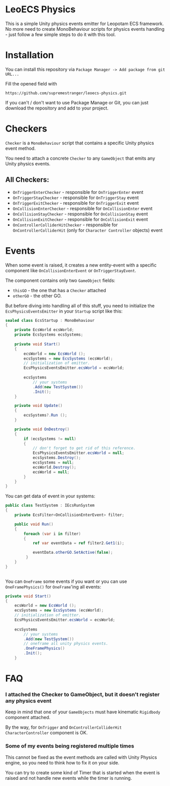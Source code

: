 # LeoECS Physics
This is a simple Unity physics events emitter for Leopotam ECS framework.
No more need to create MonoBehaviour scripts for physics events handling - just follow a few simple steps to do it with this tool.

# Installation
You can install this repository via `Package Manager -> Add package from git URL...`

Fill the opened field with
```
https://github.com/supremestranger/leoecs-physics.git
```

If you can't / don't want to use Package Manage or Git, you can just download the repository and add to your project.

# Checkers
`Checker` is a `MonoBehaviour` script that contains a specific Unity physics event method.

You need to attach a concrete `Checker` to any `GameObject` that emits any Unity physics events.

## All Checkers:
* `OnTriggerEnterChecker` - responsible for `OnTriggerEnter` event
* `OnTriggerStayChecker` - responsible for `OnTriggerStay` event
* `OnTriggerExitChecker` - responsible for `OnTriggerExit` event
* `OnCollisionEnterChecker` - responsible for `OnCollisionEnter` event
* `OnCollisionStayChecker` - responsible for `OnCollisionStay` event
* `OnCollisionExitChecker` - responsible for `OnCollisionExit` event
* `OnControllerColliderHitChecker` - responsible for `OnControllerColliderHit` (only for `Character Controller` objects) event

# Events
When some event is raised, it creates a new entity-event with a specific component like `OnCollisionEnterEvent` or `OnTriggerStayEvent`.

The component contains only two `GameObject` fields: 
* `thisGO` - the one that has a `Checker` attached 
* `otherGO` - the other GO.

But before diving into handling all of this stuff, you need to initialize the `EcsPhysicsEventsEmitter` in your `Startup` script like this:

```csharp
sealed class EcsStartup : MonoBehaviour
{
    private EcsWorld ecsWorld;
    private EcsSystems ecsSystems;
        
    private void Start()
    {
        ecsWorld = new EcsWorld ();
        ecsSystems = new EcsSystems (ecsWorld);
        // initialization of emitter.
        EcsPhysicsEventsEmitter.ecsWorld = ecsWorld;
            
        ecsSystems
            // your systems
            .Add(new TestSystem())
            .Init();
    }

    private void Update()
    {
        ecsSystems?.Run ();
    }

    private void OnDestroy()
    {
        if (ecsSystems != null)
        {
            // don't forget to get rid of this reference.
            EcsPhysicsEventsEmitter.ecsWorld = null;
            ecsSystems.Destroy();
            ecsSystems = null;
            ecsWorld.Destroy();
            ecsWorld = null;
        }
    }
}
```

You can get data of event in your systems:

```csharp
public class TestSystem : IEcsRunSystem
{
    private EcsFilter<OnCollisionEnterEvent> filter;

    public void Run()
    {
        foreach (var i in filter)
        {
            ref var eventData = ref filter2.Get1(i);

            eventData.otherGO.SetActive(false);
         }
    }
}
 
```

You can `OneFrame` some events if you want or you can use `OneFramePhysics()` for `OneFrame`'ing all events:
```csharp
private void Start()
{
    ecsWorld = new EcsWorld ();
    ecsSystems = new EcsSystems (ecsWorld);
    // initialization of emitter.
    EcsPhysicsEventsEmitter.ecsWorld = ecsWorld;
            
    ecsSystems
        // your systems
        .Add(new TestSystem())
        // oneframe all unity physics events.
        .OneFramePhysics()
        .Init();
    }
```

# FAQ
### I attached the Checker to GameObject, but it doesn't register any physics event
Keep in mind that one of your `GameObjects` must have kinematic `Rigidbody` component attached.

By the way, for `OnTrigger` and `OnControllerColliderHit` `CharacterController` component is OK.

### Some of my events being registered multiple times
This cannot be fixed as the event methods are called with Unity Physics engine, so you need to think how to fix it on your side.

You can try to create some kind of Timer that is started when the event is raised and not handle new events while the timer is running.

